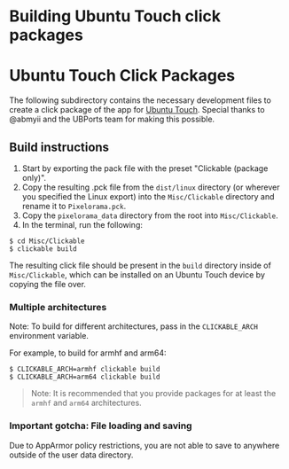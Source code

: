 # Building Ubuntu Touch click packages

# Ubuntu Touch Click Packages

The following subdirectory contains the necessary development files to create a click package of the app for [Ubuntu Touch](https://ubuntu-touch.io). Special thanks to @abmyii and the UBPorts team for making this possible.

## Build instructions

1. Start by exporting the pack file with the preset "Clickable (package only)".
2. Copy the resulting .pck file from the `dist/linux` directory (or wherever you specified the Linux export) into the `Misc/Clickable` directory and rename it to `Pixelorama.pck`.
3. Copy the `pixelorama_data` directory from the root into `Misc/Clickable`. 
4. In the terminal, run the following:

```
$ cd Misc/Clickable
$ clickable build
```

The resulting click file should be present in the `build` directory inside of `Misc/Clickable`, which can be installed on an Ubuntu Touch device by copying the file over.

### Multiple architectures

Note: To build for different architectures, pass in the `CLICKABLE_ARCH `environment variable.

For example, to build for armhf and arm64:
```
$ CLICKABLE_ARCH=armhf clickable build
$ CLICKABLE_ARCH=arm64 clickable build
```
> Note: It is recommended that you provide packages for at least the `armhf` and `arm64` architectures.

### Important gotcha: File loading and saving

Due to AppArmor policy restrictions, you are not able to save to anywhere outside of the user data directory.
